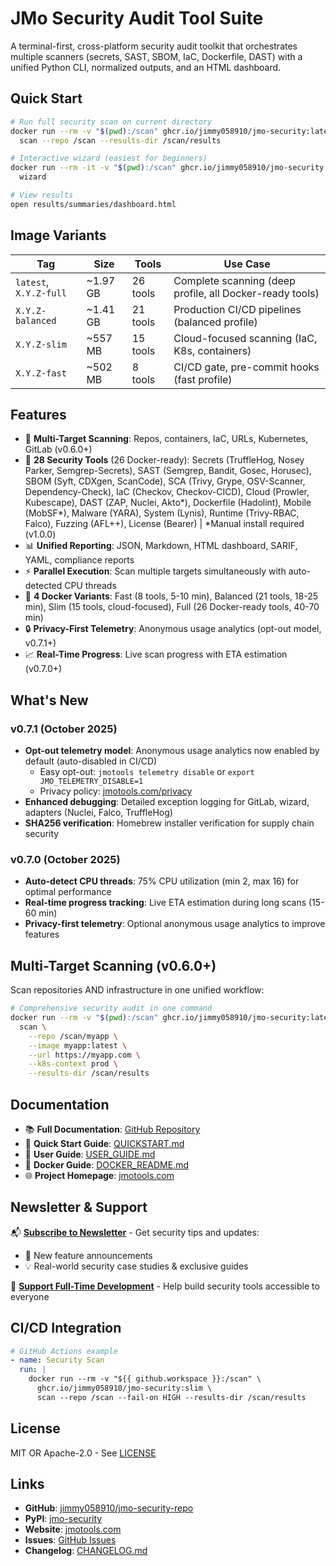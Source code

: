 # JMo Security Audit Tool Suite

A terminal-first, cross-platform security audit toolkit that orchestrates multiple scanners (secrets, SAST, SBOM, IaC, Dockerfile, DAST) with a unified Python CLI, normalized outputs, and an HTML dashboard.

## Quick Start

```bash
# Run full security scan on current directory
docker run --rm -v "$(pwd):/scan" ghcr.io/jimmy058910/jmo-security:latest \
  scan --repo /scan --results-dir /scan/results

# Interactive wizard (easiest for beginners)
docker run --rm -it -v "$(pwd):/scan" ghcr.io/jimmy058910/jmo-security:latest \
  wizard

# View results
open results/summaries/dashboard.html
```

## Image Variants

| Tag | Size | Tools | Use Case |
|-----|------|-------|----------|
| `latest`, `X.Y.Z-full` | ~1.97 GB | 26 tools | Complete scanning (deep profile, all Docker-ready tools) |
| `X.Y.Z-balanced` | ~1.41 GB | 21 tools | Production CI/CD pipelines (balanced profile) |
| `X.Y.Z-slim` | ~557 MB | 15 tools | Cloud-focused scanning (IaC, K8s, containers) |
| `X.Y.Z-fast` | ~502 MB | 8 tools | CI/CD gate, pre-commit hooks (fast profile) |

## Features

- 🎯 **Multi-Target Scanning**: Repos, containers, IaC, URLs, Kubernetes, GitLab (v0.6.0+)
- 🔐 **28 Security Tools** (26 Docker-ready): Secrets (TruffleHog, Nosey Parker, Semgrep-Secrets), SAST (Semgrep, Bandit, Gosec, Horusec), SBOM (Syft, CDXgen, ScanCode), SCA (Trivy, Grype, OSV-Scanner, Dependency-Check), IaC (Checkov, Checkov-CICD), Cloud (Prowler, Kubescape), DAST (ZAP, Nuclei, Akto*), Dockerfile (Hadolint), Mobile (MobSF*), Malware (YARA), System (Lynis), Runtime (Trivy-RBAC, Falco), Fuzzing (AFL++), License (Bearer) | *Manual install required (v1.0.0)
- 📊 **Unified Reporting**: JSON, Markdown, HTML dashboard, SARIF, YAML, compliance reports
- ⚡ **Parallel Execution**: Scan multiple targets simultaneously with auto-detected CPU threads
- 🎨 **4 Docker Variants**: Fast (8 tools, 5-10 min), Balanced (21 tools, 18-25 min), Slim (15 tools, cloud-focused), Full (26 Docker-ready tools, 40-70 min)
- 🔒 **Privacy-First Telemetry**: Anonymous usage analytics (opt-out model, v0.7.1+)
- 📈 **Real-Time Progress**: Live scan progress with ETA estimation (v0.7.0+)

## What's New

### v0.7.1 (October 2025)

- **Opt-out telemetry model**: Anonymous usage analytics now enabled by default (auto-disabled in CI/CD)
  - Easy opt-out: `jmotools telemetry disable` or `export JMO_TELEMETRY_DISABLE=1`
  - Privacy policy: [jmotools.com/privacy](https://jmotools.com/privacy)
- **Enhanced debugging**: Detailed exception logging for GitLab, wizard, adapters (Nuclei, Falco, TruffleHog)
- **SHA256 verification**: Homebrew installer verification for supply chain security

### v0.7.0 (October 2025)

- **Auto-detect CPU threads**: 75% CPU utilization (min 2, max 16) for optimal performance
- **Real-time progress tracking**: Live ETA estimation during long scans (15-60 min)
- **Privacy-first telemetry**: Optional anonymous usage analytics to improve features

## Multi-Target Scanning (v0.6.0+)

Scan repositories AND infrastructure in one unified workflow:

```bash
# Comprehensive security audit in one command
docker run --rm -v "$(pwd):/scan" ghcr.io/jimmy058910/jmo-security:latest \
  scan \
    --repo /scan/myapp \
    --image myapp:latest \
    --url https://myapp.com \
    --k8s-context prod \
    --results-dir /scan/results
```

## Documentation

- 📚 **Full Documentation**: [GitHub Repository](https://github.com/jimmy058910/jmo-security-repo)
- 🚀 **Quick Start Guide**: [QUICKSTART.md](https://github.com/jimmy058910/jmo-security-repo/blob/main/QUICKSTART.md)
- 📖 **User Guide**: [USER_GUIDE.md](https://github.com/jimmy058910/jmo-security-repo/blob/main/docs/USER_GUIDE.md)
- 🐳 **Docker Guide**: [DOCKER_README.md](https://github.com/jimmy058910/jmo-security-repo/blob/main/docs/DOCKER_README.md)
- 🌐 **Project Homepage**: [jmotools.com](https://jmotools.com)

## Newsletter & Support

📬 **[Subscribe to Newsletter](https://jmotools.com/subscribe.html)** - Get security tips and updates:

- 🚀 New feature announcements
- 💡 Real-world security case studies & exclusive guides

💚 **[Support Full-Time Development](https://ko-fi.com/jmogaming)** - Help build security tools accessible to everyone

## CI/CD Integration

```yaml
# GitHub Actions example
- name: Security Scan
  run: |
    docker run --rm -v "${{ github.workspace }}:/scan" \
      ghcr.io/jimmy058910/jmo-security:slim \
      scan --repo /scan --fail-on HIGH --results-dir /scan/results
```

## License

MIT OR Apache-2.0 - See [LICENSE](https://github.com/jimmy058910/jmo-security-repo/blob/main/LICENSE)

## Links

- **GitHub**: [jimmy058910/jmo-security-repo](https://github.com/jimmy058910/jmo-security-repo)
- **PyPI**: [jmo-security](https://pypi.org/project/jmo-security/)
- **Website**: [jmotools.com](https://jmotools.com)
- **Issues**: [GitHub Issues](https://github.com/jimmy058910/jmo-security-repo/issues)
- **Changelog**: [CHANGELOG.md](https://github.com/jimmy058910/jmo-security-repo/blob/main/CHANGELOG.md)
